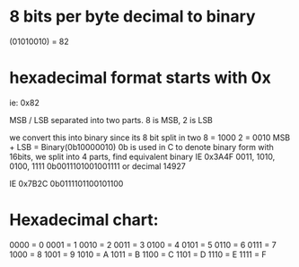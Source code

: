 # 8 bits per byte decimal to binary

(01010010) = 82

# hexadecimal format starts with 0x

ie: 0x82

MSB / LSB separated into two parts.
8 is MSB, 2 is LSB

we convert this into binary since its 8 bit split in two
8 = 1000
2 = 0010
MSB + LSB = Binary(0b10000010) 0b is used in C to denote binary form
with 16bits, we split into 4 parts, find equivalent binary
IE 0x3A4F
0011, 1010, 0100, 1111
0b0011101001001111
or decimal 14927

IE 0x7B2C
0b0111101100101100

# Hexadecimal chart:

0000 = 0
0001 = 1
0010 = 2
0011 = 3
0100 = 4
0101 = 5
0110 = 6
0111 = 7
1000 = 8
1001 = 9
1010 = A
1011 = B
1100 = C
1101 = D
1110 = E
1111 = F
